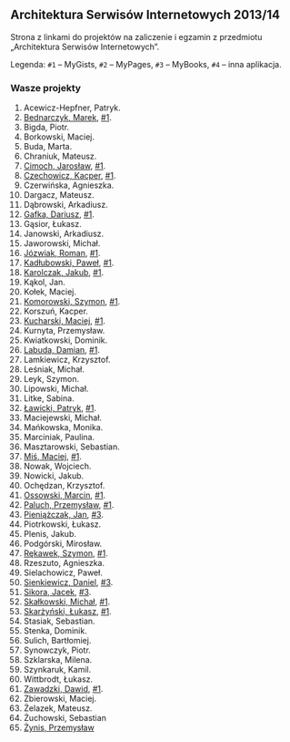## Architektura Serwisów Internetowych 2013/14

Strona z linkami do projektów na zaliczenie i egzamin z przedmiotu „Architektura Serwisów Internetowych”.

Legenda: `#1` – MyGists, `#2` – MyPages, `#3` – MyBooks, `#4` – inna aplikacja.


### Wasze projekty

1. Acewicz-Hepfner, Patryk.
1. [Bednarczyk, Marek](https://github.com/mbednarczyk/my_gists_reedit), [#1](http://mygistsmbednarczyk.herokuapp.com/ ).
1. Bigda, Piotr.
1. Borkowski, Maciej.
1. Buda, Marta.
1. Chraniuk, Mateusz.
1. [Cimoch, Jarosław](https://github.com/jcimoch/mygists), [#1](http://jcimoch-gists.herokuapp.com/).
1. [Czechowicz, Kacper](https://github.com/kipperek/Rails-FirstApp), [#1](http://kczechowicz-gists.herokuapp.com/).
1. Czerwińska, Agnieszka.
1. Dargacz, Mateusz.
1. Dąbrowski, Arkadiusz.
1. [Gafka, Dariusz](https://github.com/dgafka/my_gists), [#1](http://evening-everglades-2118.herokuapp.com/).
1. Gąsior, Łukasz.
1. Janowski, Arkadiusz.
1. Jaworowski, Michał.
1. [Józwiak, Roman](https://github.com/gruchanet/snippeter), [#1](http://snippeter-app.herokuapp.com/).
1. [Kadłubowski, Paweł](https://github.com/kpawel-29/my_gists_with_bootstrap), [#1](http://gistmaster.herokuapp.com/).
1. [Karolczak, Jakub](https://github.com/Taureli/MyGists), [#1](http://mygists-jkarolczak.herokuapp.com/).
1. Kąkol, Jan.
1. Kołek, Maciej.
1. [Komorowski, Szymon](https://github.com/szykom/asi-my-gists), [#1](http://szykom-my-gists.herokuapp.com/).
1. Korszuń, Kacper.
1. [Kucharski, Maciej](https://github.com/Maciekek/my-gists2), [#1](http://my-gists.herokuapp.com/ ).
1. Kurnyta, Przemysław.
1. Kwiatkowski, Dominik.
1. [Labuda, Damian](https://github.com/kaka2991/my_gists), [#1](http://damlab.herokuapp.com/).
1. Lamkiewicz, Krzysztof.
1. Leśniak, Michał.
1. Leyk, Szymon.
1. Lipowski, Michał.
1. Litke, Sabina.
1. [Ławicki, Patryk](https://github.com/true-or-false/myBinaries), [#1](http://mybeanaries.herokuapp.com/).
1. Maciejewski, Michał.
1. Mańkowska, Monika.
1. Marciniak, Paulina.
1. Masztarowski, Sebastian.
1. [Miś, Maciej](https://github.com/MacMisDev/gists), [#1](http://mmgists.heroku.com/).
1. Nowak, Wojciech.
1. Nowicki, Jakub.
1. Ochędzan, Krzysztof.
1. [Ossowski, Marcin](https://github.com/mossowski/my_gists), [#1](http://mossowski-gists.herokuapp.com/).
1. [Paluch, Przemysław](https://github.com/Zhukovo/My_gists-Ruby-on-Rails/tree/production), [#1](http://notateczki.herokuapp.com/).
1. [Pieniążczak, Jan](https://github.com/Pelen/books2), [#3](http://pelen.herokuapp.com/).
1. Piotrkowski, Łukasz.
1. Plenis, Jakub.
1. Podgórski, Mirosław.
1. [Rękawek, Szymon](https://github.com/waveq/MyGists), [#1](http://mygistsszymonrekawek.herokuapp.com/).
1. Rzeszuto, Agnieszka.
1. Sielachowicz, Paweł.
1. [Sienkiewicz, Daniel](https://github.com/henio180/asisecond), [#3](http://asisecond.herokuapp.com/).
1. [Sikora, Jacek](https://github.com/jaresh/my_videos), [#3](http://jsvideos.herokuapp.com/).
1. [Skałkowski, Michał](https://github.com/Michaldwadwa/projekt1-rails), [#1](http://projekcik1.herokuapp.com/).
1. [Skarżyński, Łukasz](https://github.com/LukSkarDev/railsapp), [#1](http://lsgists.herokuapp.com/gists).
1. Stasiak, Sebastian.
1. Stenka, Dominik.
1. Sulich, Bartłomiej.
1. Synowczyk, Piotr.
1. Szklarska, Milena.
1. Szynkaruk, Kamil.
1. Wittbrodt, Łukasz.
1. [Zawadzki, Dawid](https://github.com/ghost717/my_gists), [#1](http://dzawadzki-app.herokuapp.com/).
1. Zbierowski, Maciej.
1. Żelazek, Mateusz.
1. Żuchowski, Sebastian
1. [Żynis, Przemysław](https://github.com/Zynio/MyBooks.git)
